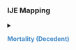 ### IJE Mapping

<style>
 .context-menu {cursor: context-menu; color: #438bca;}
 .context-menu:hover {opacity: 0.5;}
</style>
<details>

<summary>

<strong class='context-menu'> Mortality (Decedent) </strong>

</summary>
<table class='grid'>
<thead>
  <tr>
    <th style='text-align: center'><strong>Use Case</strong></th>
    <th><strong>#</strong></th>
    <th><strong>Description</strong></th>
    <th><strong>IJE Name</strong></th>
    <th><strong>Field</strong></th>
    <th><strong>Type</strong></th>
    <th><strong>Value Set/Comments</strong></th>
  </tr>
</thead>
<tbody>
<tr>
  <td style='text-align: center'>Mortality</td>
  <td>91</td>
  <td>Receipt date -- Year</td>
  <td>R_YR</td>
  <td>parameter[receiptDate].value</td>
  <td>date</td>
  <td>See <a href='{{site.data.fhir.ver.hl7fhirusvrcommonlibrary}}/usage.html#partial-dates-and-times'>PartialDatesAndTimes</a></td>
</tr>
<tr>
  <td style='text-align: center'>Mortality</td>
  <td>92</td>
  <td>Receipt date -- Month</td>
  <td>R_MO</td>
  <td>parameter[receiptDate].value</td>
  <td>date</td>
  <td>See <a href='{{site.data.fhir.ver.hl7fhirusvrcommonlibrary}}/usage.html#partial-dates-and-times'>PartialDatesAndTimes</a></td>
</tr>
<tr>
  <td style='text-align: center'>Mortality</td>
  <td>93</td>
  <td>Receipt date -- Day</td>
  <td>R_DY</td>
  <td>parameter[receiptDate].value</td>
  <td>date</td>
  <td>See <a href='{{site.data.fhir.ver.hl7fhirusvrcommonlibrary}}/usage.html#partial-dates-and-times'>PartialDatesAndTimes</a></td>
</tr>
<tr>
  <td style='text-align: center'>Mortality</td>
  <td>101</td>
  <td>Intentional Reject</td>
  <td>INT_REJ</td>
  <td>parameter[intentionalReject].value</td>
  <td>codeable</td>
  <td><a href='ValueSet-vrdr-intentional-reject-vs.html'>IntentionalRejectVS</a></td>
</tr>
<tr>
  <td style='text-align: center'>Mortality</td>
  <td>102</td>
  <td>Acme System Reject Codes</td>
  <td>SYS_REJ</td>
  <td>parameter[acmeSystemReject].value</td>
  <td>codeable</td>
  <td>[ACMESystemRejectVS]</td>
</tr>
<tr>
  <td style='text-align: center'>Mortality</td>
  <td>107</td>
  <td>Transax conversion flag: Computer Generated</td>
  <td>TRX_FLG</td>
  <td>parameter[transaxConversion].value</td>
  <td>codeable</td>
  <td><a href='ValueSet-vrdr-transax-conversion-vs.html'>TransaxConversionVS</a></td>
</tr>
<tr>
  <td style='text-align: center'>Mortality</td>
  <td>NA</td>
  <td>coder status</td>
  <td>CS (TRX Field, no IJE Mapping)</td>
  <td>parameter[coderStatus].value</td>
  <td>integer</td>
  <td>-</td>
</tr>
<tr>
  <td style='text-align: center'>Mortality</td>
  <td>NA</td>
  <td>shipment number</td>
  <td>SHIP (TRX Field, no IJE Mapping)</td>
  <td>parameter[shipmentNumber].value</td>
  <td>string</td>
  <td>-</td>
</tr>

</tbody>
</table>

</details>
<p></p>

